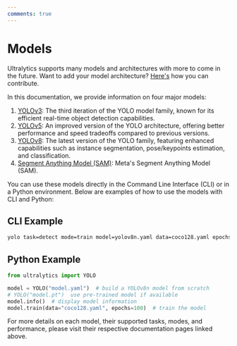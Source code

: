 ```yaml
---
comments: true
---
```


# Models

Ultralytics supports many models and architectures with more to come in the future. Want to add your model architecture? [Here's](../help/contributing.md) how you can contribute.

In this documentation, we provide information on four major models:

1. [YOLOv3](./yolov3.md): The third iteration of the YOLO model family, known for its efficient real-time object detection capabilities.
2. [YOLOv5](./yolov5.md): An improved version of the YOLO architecture, offering better performance and speed tradeoffs compared to previous versions.
3. [YOLOv8](./yolov8.md): The latest version of the YOLO family, featuring enhanced capabilities such as instance segmentation, pose/keypoints estimation, and classification.
4. [Segment Anything Model (SAM)](./sam.md): Meta's Segment Anything Model (SAM).

You can use these models directly in the Command Line Interface (CLI) or in a Python environment. Below are examples of how to use the models with CLI and Python:

## CLI Example

```bash
yolo task=detect mode=train model=yolov8n.yaml data=coco128.yaml epochs=100
```

## Python Example

```python
from ultralytics import YOLO

model = YOLO("model.yaml")  # build a YOLOv8n model from scratch
# YOLO("model.pt")  use pre-trained model if available
model.info()  # display model information
model.train(data="coco128.yaml", epochs=100)  # train the model
```

For more details on each model, their supported tasks, modes, and performance, please visit their respective documentation pages linked above.